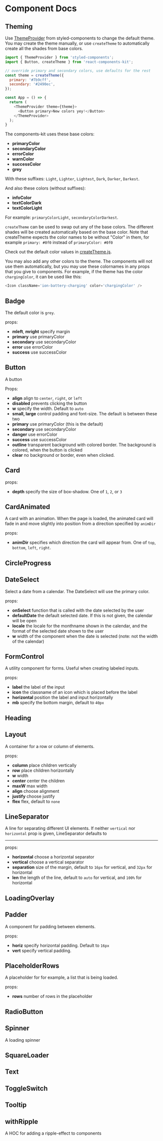 # Component Docs

## Theming
Use [ThemeProvider](https://github.com/styled-components/styled-components#theming)
from styled-components to change the default theme. You may create the theme manually,
or use `createTheme` to automatically create all the shades from base colors.

```javascript
import { ThemeProvider } from 'styled-components';
import { Button, createTheme } from 'react-components-kit';

// override primary and secondary colors, use defaults for the rest
const theme = createTheme({
  primary: '#7b9cff',
  secondary: '#2490ec',
});

const App = () => {
  return (
    <ThemeProvider theme={theme}>
      <Button primary>New colors yey!</Button>
    </ThemeProvider>
  );
}
```

The components-kit uses these base colors:
* **primaryColor**
* **secondaryColor**
* **errorColor**
* **warnColor**
* **successColor**
* **grey**

With these suffixes: `Light`, `Lighter`, `Lightest`, `Dark`, `Darker`, `Darkest`.

And also these colors (without suffixes):
* **infoColor**
* **textColorDark**
* **textColorLight**

For example: `primaryColorLight`, `secondaryColorDarkest`.

`createTheme` can be used to swap out any of the base colors. The different shades
will be created automatically based on the base color. Note that createTheme expects
the color names to be without "Color" in them, for example `primary: #0f0` instead of
`primaryColor: #0f0`

Check out the default color values in [createTheme.js](components/createTheme.js).

You may also add any other colors to the theme. The components will not use them
automatically, but you may use these colornames in any props that you give to components.
For example, if the theme has the color `chargingColor`, it can be used like this:

```javascript
<Icon className='ion-battery-charging' color='chargingColor' />
```

## Badge

The default color is `grey`.

props:
* **mleft**, **mright** specify margin
* **primary** use primaryColor
* **secondary** use secondaryColor
* **error** use errorColor
* **success** use successColor

## Button

A button

Props:
* **align** align to `center`, `right`, or `left`
* **disabled** prevents clicking the button
* **w** specify the width. Default to `auto`
* **small, large** control padding and font-size. The default is between these two
* **primary** use primaryColor (this is the default)
* **secondary** use secondaryColor
* **danger** use errorColor
* **success** use successColor
* **outline** transparent background with colored border. The background is colored, when the button is clicked
* **clear** no background or border, even when clicked.

## Card

props:
* **depth** specify the size of box-shadow. One of `1`, `2`, or `3`

## CardAnimated

A card with an animation. When the page is loaded, the animated card will fade in and move slightly into position from a direction specified by `animDir`

props:
* **animDir** specifies which direction the card will appear from. One of `top`, `bottom`, `left`, `right`.

## CircleProgress

## DateSelect

Select a date from a calendar. The DateSelect will use the primary color.

props:
* **onSelect** function that is called with the date selected by the user
* **defaultDate** the default selected date. If this is not given, the calendar will be open
* **locale** the locale for the monthname shown in the calendar, and the format of the selected date shown to the user
* **w** width of the component when the date is selected (note: not the width of the calendar)

## FormControl

A utility component for forms. Useful when creating labeled inputs.

props:
* **label** the label of the input
* **icon** the classname of an icon which is placed before the label
* **horizontal** position the label and input horizontally
* **mb** specify the bottom margin, default to `40px`

## Heading

## Layout

A container for a row or column of elements.

props:
* **column** place children vertically
* **row** place children horizontally
* **w** width
* **center** center the children
* **maxW**  max width
* **align** choose alignment
* **justify** choose justify
* **flex** flex, default to `none`

## LineSeparator

A  line for separating different UI elements. If neither `vertical` nor `horizontal` prop is given, LineSeparator defaults to <hr />

props:

* **horizontal** choose a horizontal separator
* **vertical** choose a vertical separator
* **separation** size of the margin, default to `16px` for vertical, and `32px`  for horizontal
* **len** the length of the line, default to `auto` for vertical, and `100%` for horizontal

## LoadingOverlay

## Padder

A component for padding between elements.

props:
* **horiz** specify horizontal padding. Default to `16px`
* **vert** specify vertical padding.


## PlaceholderRows

A placeholder for for example, a list that is being loaded.

props:
* **rows** number of rows in the placeholder

## RadioButton

## Spinner

A loading spinner

## SquareLoader

## Text

## ToggleSwitch

## Tooltip

## withRipple

A HOC for adding a ripple-effect to components

